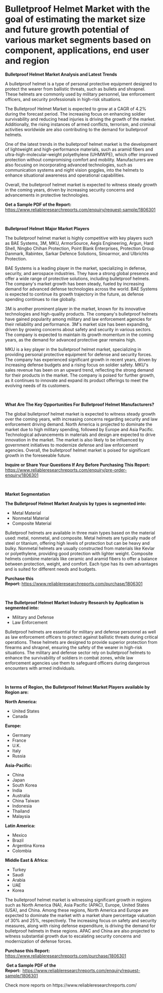 <p><h1>Bulletproof Helmet Market with the goal of estimating the market size and future growth potential of various market segments based on component, applications, end user and region</h1></p><p><strong>Bulletproof Helmet Market Analysis and Latest Trends</strong></p>
<p><p>A bulletproof helmet is a type of personal protective equipment designed to protect the wearer from ballistic threats, such as bullets and shrapnel. These helmets are commonly used by military personnel, law enforcement officers, and security professionals in high-risk situations.</p><p>The Bulletproof Helmet Market is expected to grow at a CAGR of 4.2% during the forecast period. The increasing focus on enhancing soldier survivability and reducing head injuries is driving the growth of the market. Additionally, the rising instances of armed conflicts, terrorism, and criminal activities worldwide are also contributing to the demand for bulletproof helmets.</p><p>One of the latest trends in the bulletproof helmet market is the development of lightweight and high-performance materials, such as aramid fibers and ultra-high-molecular-weight polyethylene (UHMWPE), which offer improved protection without compromising comfort and mobility. Manufacturers are also focusing on incorporating advanced technologies, such as communication systems and night vision goggles, into the helmets to enhance situational awareness and operational capabilities.</p><p>Overall, the bulletproof helmet market is expected to witness steady growth in the coming years, driven by increasing security concerns and advancements in protective technologies.</p></p>
<p><strong>Get a Sample PDF of the Report:&nbsp;</strong> <a href="https://www.reliableresearchreports.com/enquiry/request-sample/1806301">https://www.reliableresearchreports.com/enquiry/request-sample/1806301</a></p>
<p>&nbsp;</p>
<p><strong>Bulletproof Helmet Major Market Players</strong></p>
<p><p>The bulletproof helmet market is highly competitive with key players such as BAE Systems, 3M, MKU, ArmorSource, Aegis Engineering, Argun, Hard Shell, Ningbo Chihan Protection, Point Blank Enterprises, Protection Group Danmark, Rabintex, Sarkar Defence Solutions, Sinoarmor, and Ulbrichts Protection. </p><p>BAE Systems is a leading player in the market, specializing in defense, security, and aerospace industries. They have a strong global presence and offer a wide range of protective solutions, including bulletproof helmets. The company's market growth has been steady, fueled by increasing demand for advanced defense technologies across the world. BAE Systems is expected to continue its growth trajectory in the future, as defense spending continues to rise globally.</p><p>3M is another prominent player in the market, known for its innovative technologies and high-quality products. The company's bulletproof helmets have gained popularity among military and law enforcement agencies for their reliability and performance. 3M's market size has been expanding, driven by growing concerns about safety and security in various sectors. The company is expected to maintain its growth momentum in the coming years, as the demand for advanced protective gear remains high.</p><p>MKU is a key player in the bulletproof helmet market, specializing in providing personal protective equipment for defense and security forces. The company has experienced significant growth in recent years, driven by increasing defense budgets and a rising focus on soldier safety. MKU's sales revenue has been on an upward trend, reflecting the strong demand for their products in the market. The company is poised for further growth, as it continues to innovate and expand its product offerings to meet the evolving needs of its customers.</p></p>
<p>&nbsp;</p>
<p><strong>What Are The Key Opportunities For Bulletproof Helmet Manufacturers?</strong></p>
<p><p>The global bulletproof helmet market is expected to witness steady growth over the coming years, with increasing concerns regarding security and law enforcement driving demand. North America is projected to dominate the market due to high military spending, followed by Europe and Asia Pacific. Technological advancements in materials and design are expected to drive innovation in the market. The market is also likely to be influenced by government initiatives to modernize defense and law enforcement agencies. Overall, the bulletproof helmet market is poised for significant growth in the foreseeable future.</p></p>
<p><strong>Inquire or Share Your Questions If Any Before Purchasing This Report:</strong> <a href="https://www.reliableresearchreports.com/enquiry/pre-order-enquiry/1806301">https://www.reliableresearchreports.com/enquiry/pre-order-enquiry/1806301</a></p>
<p>&nbsp;</p>
<p><strong>Market Segmentation</strong></p>
<p><strong>The Bulletproof Helmet Market Analysis by types is segmented into:</strong></p>
<p><ul><li>Metal Material</li><li>Nonmetal Material</li><li>Composite Material</li></ul></p>
<p><p>Bulletproof helmets are available in three main types based on the material used: metal, nonmetal, and composite. Metal helmets are typically made of steel or titanium, offering high levels of protection but can be heavy and bulky. Nonmetal helmets are usually constructed from materials like Kevlar or polyethylene, providing good protection with lighter weight. Composite helmets combine materials like ceramic and aramid fibers to offer a balance between protection, weight, and comfort. Each type has its own advantages and is suited for different needs and budgets.</p></p>
<p><strong>Purchase this Report:&nbsp;</strong><a href="https://www.reliableresearchreports.com/purchase/1806301">https://www.reliableresearchreports.com/purchase/1806301</a></p>
<p>&nbsp;</p>
<p><strong>The Bulletproof Helmet Market Industry Research by Application is segmented into:</strong></p>
<p><ul><li>Military and Defense</li><li>Law Enforcement</li></ul></p>
<p><p>Bulletproof helmets are essential for military and defense personnel as well as law enforcement officers to protect against ballistic threats during critical operations. These helmets are designed to provide superior protection from firearms and shrapnel, ensuring the safety of the wearer in high-risk situations. The military and defense sector rely on bulletproof helmets to enhance the survivability of soldiers in combat zones, while law enforcement agencies use them to safeguard officers during dangerous encounters with armed individuals.</p></p>
<p>&nbsp;</p>
<p><strong>In terms of Region, the Bulletproof Helmet Market Players available by Region are:</strong></p>
<p>
    <p> <strong> North America: </strong>
        <ul>
            <li>United States</li>
            <li>Canada</li>
        </ul>
        </p> 
    <p> <strong> Europe: </strong>
        <ul>
            <li>Germany</li>
            <li>France</li>
            <li>U.K.</li>
            <li>Italy</li>
            <li>Russia</li>
        </ul>
        </p> 
    <p> <strong> Asia-Pacific: </strong>
        <ul>
            <li>China</li>
            <li>Japan</li>
            <li>South Korea</li>
            <li>India</li>
            <li>Australia</li>
            <li>China Taiwan</li>
            <li>Indonesia</li>
            <li>Thailand</li>
            <li>Malaysia</li>
        </ul>
        </p> 
    <p> <strong> Latin America: </strong>
        <ul>
            <li>Mexico</li>
            <li>Brazil</li>
            <li>Argentina Korea</li>
            <li>Colombia</li>
        </ul>
        </p> 
    <p> <strong> Middle East & Africa: </strong>
        <ul>
            <li>Turkey</li>
            <li>Saudi</li>
            <li>Arabia</li>
            <li>UAE</li>
            <li>Korea</li>
        </ul>
    </p>
    </p>
<p><p>The bulletproof helmet market is witnessing significant growth in regions such as North America (NA), Asia Pacific (APAC), Europe, United States (USA), and China. Among these regions, North America and Europe are expected to dominate the market with a market share percentage valuation of 30% and 25%, respectively. The increasing focus on safety and security measures, along with rising defense expenditure, is driving the demand for bulletproof helmets in these regions. APAC and China are also projected to witness substantial growth due to escalating security concerns and modernization of defense forces.</p></p>
<p><strong>Purchase this Report: </strong><a href="https://www.reliableresearchreports.com/purchase/1806301">https://www.reliableresearchreports.com/purchase/1806301</a></p>
<p>&nbsp;<strong>Get a Sample PDF of the Report:&nbsp;&nbsp;</strong><a href="https://www.reliableresearchreports.com/enquiry/request-sample/1806301">https://www.reliableresearchreports.com/enquiry/request-sample/1806301</a></p>
<p><strong></strong></p>
<p>Check more reports on https://www.reliableresearchreports.com/</p>